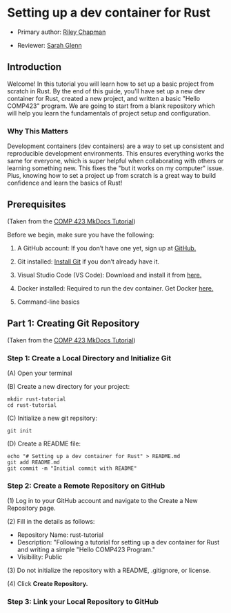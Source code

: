 # Setting up a dev container for Rust

* Primary author: [Riley Chapman](https://github.com/rileyac)

* Reviewer: [Sarah Glenn](https://github.com/skglenn07)

## Introduction

Welcome! In this tutorial you will learn how to set up a basic project from scratch in Rust. By the end of this guide, you'll have set up a new dev container for Rust, created a new project, and written a basic "Hello COMP423" program. We are going to start from a blank repository which will help you learn the fundamentals of project setup and configuration. 

### Why This Matters

Development containers (dev containers) are a way to set up consistent and reproducible development environments. This ensures everything works the same for everyone, which is super helpful when collaborating with others or learning something new. This fixes the "but it works on my computer" issue. Plus, knowing how to set a project up from scratch is a great way to build confidence and learn the basics of Rust!

## Prerequisites
(Taken from the [COMP 423 MkDocs Tutorial](https://comp423-25s.github.io/resources/MkDocs/tutorial))

Before we begin, make sure you have the following:

1. A GitHub account: If you don’t have one yet, sign up at [GitHub.](https://github.com/)

2. Git installed: [Install Git](https://git-scm.com/book/en/v2/Getting-Started-Installing-Git) if you don’t already have it.

3. Visual Studio Code (VS Code): Download and install it from [here.](https://code.visualstudio.com/)

4. Docker installed: Required to run the dev container. Get Docker [here.](https://www.docker.com/products/docker-desktop)

5. Command-line basics

## Part 1: Creating Git Repository
(Taken from the [COMP 423 MkDocs Tutorial](https://comp423-25s.github.io/resources/MkDocs/tutorial))

### Step 1: Create a Local Directory and Initialize Git
(A) Open your terminal

(B) Create a new directory for your project:

```
mkdir rust-tutorial
cd rust-tutorial
```
(C) Initialize a new git repsitory:
```
git init
```
(D) Create a README file:
```
echo "# Setting up a dev container for Rust" > README.md
git add README.md
git commit -m "Initial commit with README"
```

### Step 2: Create a Remote Repository on GitHub
(1) Log in to your GitHub account and navigate to the Create a New Repository page.

(2) Fill in the details as follows:

* Repository Name: rust-tutorial
* Description: "Following a tutorial for setting up a dev container for Rust and writing a simple "Hello COMP423 Program."
* Visibility: Public

(3) Do not initialize the repository with a README, .gitignore, or license.

(4) Click **Create Repository.**

### Step 3: Link your Local Repository to GitHub



